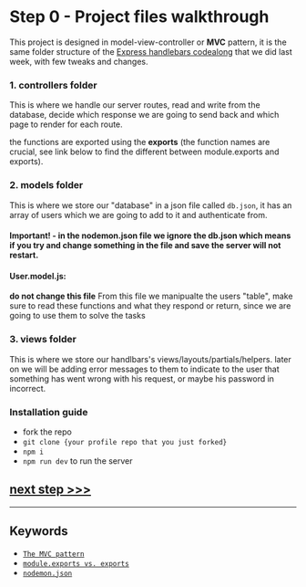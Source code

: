 # Step 0 - Project files walkthrough

This project is designed in model-view-controller or **MVC** pattern, it is the same folder structure of the [Express handlebars codealong](https://github.com/foundersandcoders/express-handlebars-workshop) that we did last week, with few tweaks and changes.
 


### 1. controllers folder

This is where we handle our server routes, read and write from the database, decide which response we are going to send back and which page to render for each route.

the functions are exported using the **exports** (the function names are crucial, see link below to find the different between module.exports and exports).


### 2. models folder

This is where we store our "database" in a json file called `db.json`, it has an array of users which we are going to add to it and authenticate from.

#### Important! - in the nodemon.json file we ignore the db.json which means if you try and change something in the file and save the server will not restart.


#### User.model.js:
**do not change this file**
From this file we manipualte the users "table", make sure to read these functions and what they respond or return, since we are going to use them to solve the tasks

### 3. views folder
This is where we store our handlbars's views/layouts/partials/helpers.
later on we will be adding error messages to them to indicate to the user that something has went wrong with his request, or maybe his password in incorrect.


### Installation guide

- fork the repo
- `git clone {your profile repo that you just forked}`
- `npm i`
- `npm run dev` to run the server

### 


## [**next step >>>**](walkthrough/step01.md)
---
## Keywords
* [`The MVC pattern`](https://www.tutorialspoint.com/mvc_framework/mvc_framework_introduction.htm)
* [`module.exports vs. exports`](https://www.freecodecamp.org/news/node-js-module-exports-vs-exports-ec7e254d63ac/)
* [`nodemon.json`](https://www.npmjs.com/package/nodemon#config-files)

